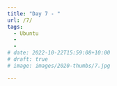 ```yaml
---
title: "Day 7 - "
url: /7/
tags:
  - Ubuntu
  - 
  -
# date: 2022-10-22T15:59:08+10:00
# draft: true
# image: images/2020-thumbs/7.jpg

---
```

<!--more-->

